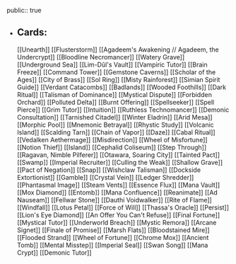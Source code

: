 public:: true
- ## Cards:
	[[Unearth]]
	[[Flusterstorm]]
	[[Agadeem's Awakening // Agadeem, the Undercrypt]]
	[[Bloodline Necromancer]]
	[[Watery Grave]]
	[[Underground Sea]]
	[[Lim-Dûl's Vault]]
	[[Vampiric Tutor]]
	[[Brain Freeze]]
	[[Command Tower]]
	[[Gemstone Caverns]]
	[[Scholar of the Ages]]
	[[City of Brass]]
	[[Sol Ring]]
	[[Misty Rainforest]]
	[[Simian Spirit Guide]]
	[[Verdant Catacombs]]
	[[Badlands]]
	[[Wooded Foothills]]
	[[Dark Ritual]]
	[[Talisman of Dominance]]
	[[Mystical Dispute]]
	[[Forbidden Orchard]]
	[[Polluted Delta]]
	[[Burnt Offering]]
	[[Spellseeker]]
	[[Spell Pierce]]
	[[Grim Tutor]]
	[[Intuition]]
	[[Ruthless Technomancer]]
	[[Demonic Consultation]]
	[[Tarnished Citadel]]
	[[Winter Eladrin]]
	[[Arid Mesa]]
	[[Morphic Pool]]
	[[Mnemonic Betrayal]]
	[[Rhystic Study]]
	[[Volcanic Island]]
	[[Scalding Tarn]]
	[[Chain of Vapor]]
	[[Daze]]
	[[Cabal Ritual]]
	[[Vedalken Aethermage]]
	[[Misdirection]]
	[[Wheel of Misfortune]]
	[[Notion Thief]]
	[[Island]]
	[[Cephalid Coliseum]]
	[[Step Through]]
	[[Ragavan, Nimble Pilferer]]
	[[Otawara, Soaring City]]
	[[Tainted Pact]]
	[[Swamp]]
	[[Imperial Recruiter]]
	[[Culling the Weak]]
	[[Shallow Grave]]
	[[Pact of Negation]]
	[[Snap]]
	[[Wishclaw Talisman]]
	[[Dockside Extortionist]]
	[[Gamble]]
	[[Crystal Vein]]
	[[Ledger Shredder]]
	[[Phantasmal Image]]
	[[Steam Vents]]
	[[Essence Flux]]
	[[Mana Vault]]
	[[Mox Diamond]]
	[[Entomb]]
	[[Mana Confluence]]
	[[Reanimate]]
	[[Ad Nauseam]]
	[[Fellwar Stone]]
	[[Dauthi Voidwalker]]
	[[Rite of Flame]]
	[[Windfall]]
	[[Lotus Petal]]
	[[Force of Will]]
	[[Thassa's Oracle]]
	[[Persist]]
	[[Lion's Eye Diamond]]
	[[An Offer You Can't Refuse]]
	[[Final Fortune]]
	[[Mystical Tutor]]
	[[Underworld Breach]]
	[[Mystic Remora]]
	[[Arcane Signet]]
	[[Finale of Promise]]
	[[Marsh Flats]]
	[[Bloodstained Mire]]
	[[Flooded Strand]]
	[[Wheel of Fortune]]
	[[Chrome Mox]]
	[[Ancient Tomb]]
	[[Mental Misstep]]
	[[Imperial Seal]]
	[[Swan Song]]
	[[Mana Crypt]]
	[[Demonic Tutor]]
